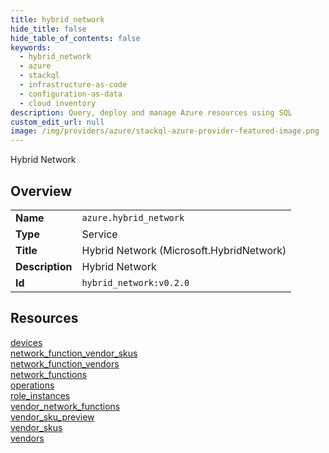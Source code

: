 ```yaml
---
title: hybrid_network
hide_title: false
hide_table_of_contents: false
keywords:
  - hybrid_network
  - azure
  - stackql
  - infrastructure-as-code
  - configuration-as-data
  - cloud inventory
description: Query, deploy and manage Azure resources using SQL
custom_edit_url: null
image: /img/providers/azure/stackql-azure-provider-featured-image.png
---
```

Hybrid Network  
    

## Overview
<table><tbody>
<tr><td><b>Name</b></td><td><code>azure.hybrid_network</code></td></tr>
<tr><td><b>Type</b></td><td>Service</td></tr>
<tr><td><b>Title</b></td><td>Hybrid Network (Microsoft.HybridNetwork)</td></tr>
<tr><td><b>Description</b></td><td>Hybrid Network</td></tr>
<tr><td><b>Id</b></td><td><code>hybrid_network:v0.2.0</code></td></tr>
</tbody></table>

## Resources
<div class="row">
<div class="providerDocColumn">
<a href="/providers/azure/hybrid_network/devices/">devices</a><br />
<a href="/providers/azure/hybrid_network/network_function_vendor_skus/">network_function_vendor_skus</a><br />
<a href="/providers/azure/hybrid_network/network_function_vendors/">network_function_vendors</a><br />
<a href="/providers/azure/hybrid_network/network_functions/">network_functions</a><br />
<a href="/providers/azure/hybrid_network/operations/">operations</a><br />
</div>
<div class="providerDocColumn">
<a href="/providers/azure/hybrid_network/role_instances/">role_instances</a><br />
<a href="/providers/azure/hybrid_network/vendor_network_functions/">vendor_network_functions</a><br />
<a href="/providers/azure/hybrid_network/vendor_sku_preview/">vendor_sku_preview</a><br />
<a href="/providers/azure/hybrid_network/vendor_skus/">vendor_skus</a><br />
<a href="/providers/azure/hybrid_network/vendors/">vendors</a><br />
</div>
</div>
